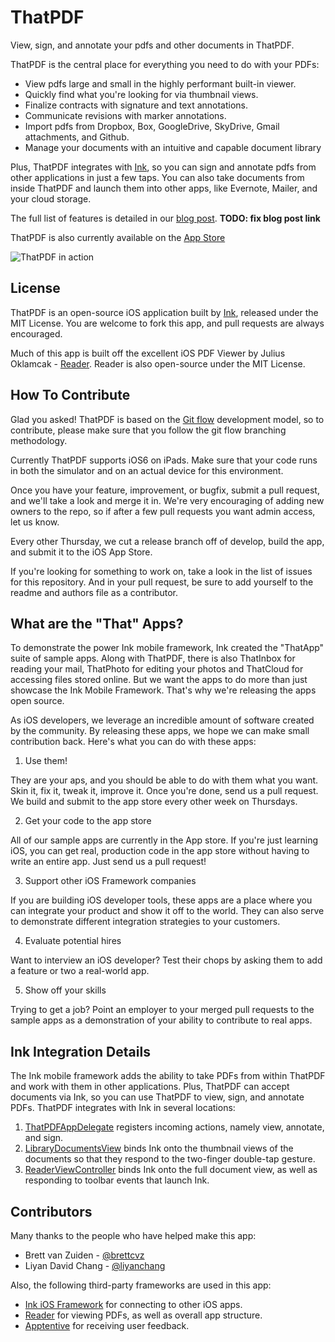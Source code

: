 ThatPDF
=========

View, sign, and annotate your pdfs and other documents in ThatPDF.

ThatPDF is the central place for everything you need to do with your PDFs:

* View pdfs large and small in the highly performant built-in viewer.
* Quickly find what you're looking for via thumbnail views.
* Finalize contracts with signature and text annotations.
* Communicate revisions with marker annotations.
* Import pdfs from Dropbox, Box, GoogleDrive, SkyDrive, Gmail attachments, and Github.
* Manage your documents with an intuitive and capable document library

Plus, ThatPDF integrates with [Ink](https://inkmobility.com), so you can sign and annotate pdfs from other applications in just a few taps. You can also take documents from inside ThatPDF and launch them into other apps, like Evernote, Mailer, and your cloud storage.

The full list of features is detailed in our [blog post](http://blog.inkmobility.com/post/58830177894/introducing-thatcloud-your-portal-to-your-cloud). **TODO: fix blog post link**

ThatPDF is also currently available on the [App Store](https://itunes.apple.com/us/app/thatpdf/id682246039)

![ThatPDF in action](http://a5.mzstatic.com/us/r30/Purple6/v4/a1/e9/79/a1e979a2-7cc9-97c3-875d-7f5282cb94a9/screen1024x1024.jpeg)

License
-------
ThatPDF is an open-source iOS application built by [Ink](www.inkmobility.com), released under the MIT License. You are welcome to fork this app, and pull requests are always encouraged.

Much of this app is built off the excellent iOS PDF Viewer by Julius Oklamcak - [Reader](https://github.com/vfr/Reader). Reader is also open-source under the MIT License.

How To Contribute
-------------------------
Glad you asked! ThatPDF is based on the [Git flow](http://nvie.com/posts/a-successful-git-branching-model/) development model, so to contribute, please make sure that you follow the git flow branching methodology.

Currently ThatPDF supports iOS6 on iPads. Make sure that your code runs in both the simulator and on an actual device for this environment.

Once you have your feature, improvement, or bugfix, submit a pull request, and we'll take a look and merge it in. We're very encouraging of adding new owners to the repo, so if after a few pull requests you want admin access, let us know.

Every other Thursday, we cut a release branch off of develop, build the app, and submit it to the iOS App Store.

If you're looking for something to work on, take a look in the list of issues for this repository. And in your pull request, be sure to add yourself to the readme and authors file as a contributor.


What are the "That" Apps?
-------------------------

To demonstrate the power Ink mobile framework, Ink created the "ThatApp" suite of sample apps. Along with ThatPDF, there is also ThatInbox for reading your mail, ThatPhoto for editing your photos and ThatCloud for accessing files stored online. But we want the apps to do more than just showcase the Ink Mobile Framework. That's why we're releasing the apps open source. 

As iOS developers, we leverage an incredible amount of software created by the community. By releasing these apps, we hope we can make small contribution back. Here's what you can do with these apps:
  1. Use them!
    
  They are your aps, and you should be able to do with them what you want. Skin it, fix it, tweak it, improve it. Once you're done, send us a pull request. We build and submit to the app store every other week on Thursdays.
  
  2. Get your code to the app store 

  All of our sample apps are currently in the App store. If you're just learning iOS, you can get real, production code in the app store without having to write an entire app. Just send us a pull request!

  3. Support other iOS Framework companies
  
  If you are building iOS developer tools, these apps are a place where you can integrate your product and show it off to the world. They can also serve to demonstrate different integration strategies to your customers.

  4. Evaluate potential hires
  
  Want to interview an iOS developer? Test their chops by asking them to add a feature or two a real-world app.

  5. Show off your skills
  
  Trying to get a job? Point an employer to your merged pull requests to the sample apps as a demonstration of your ability to contribute to real apps.


Ink Integration Details
-----------------------
The Ink mobile framework adds the ability to take PDFs from within ThatPDF and work with them in other applications. Plus, ThatPDF can accept documents via Ink, so you can use ThatPDF to view, sign, and annotate PDFs. ThatPDF integrates with Ink in several locations:

  1. [ThatPDFAppDelegate](https://github.com/Ink/ThatPDF/blob/develop/Classes/ThatPDFAppDelegate.m#L122) registers incoming actions, namely view, annotate, and sign.
  2. [LibraryDocumentsView](https://github.com/Ink/ThatPDF/blob/develop/Classes/LibraryDocumentsView.m#L409) binds Ink onto the thumbnail views of the documents so that they respond to the two-finger double-tap gesture.
  3. [ReaderViewController](https://github.com/Ink/ThatPDF/blob/develop/Sources/ReaderViewController.m#L354) binds Ink onto the full document view, as well as responding to toolbar events that launch Ink.
  
Contributors
------------
Many thanks to the people who have helped make this app:

* Brett van Zuiden - [@brettcvz](https://github.com/brettcvz)
* Liyan David Chang - [@liyanchang](https://github.com/liyanchang)

Also, the following third-party frameworks are used in this app:

* [Ink iOS Framework](https://github.com/Ink/InkiOSFramework) for connecting to other iOS apps.
* [Reader](https://github.com/vfr/Reader) for viewing PDFs, as well as overall app structure.
* [Apptentive](https://github.com/apptentive/apptentive-ios) for receiving user feedback.